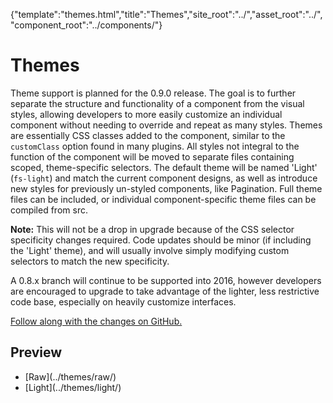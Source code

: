 {"template":"themes.html","title":"Themes","site_root":"../","asset_root":"../","component_root":"../components/"}

# Themes

Theme support is planned for the 0.9.0 release. The goal is to further separate the structure and functionality of a component from the visual styles, allowing developers to more easily customize an individual component without needing to override and repeat as many styles. Themes are essentially CSS classes added to the component, similar to the `customClass` option found in many plugins. All styles not integral to the function of the component will be moved to separate files containing scoped, theme-specific selectors. The default theme will be named 'Light' (`fs-light`) and match the current component designs, as well as introduce new styles for previously un-styled components, like Pagination. Full theme files can be included, or individual component-specific theme files can be compiled from src.

**Note:** This will not be a drop in upgrade because of the CSS selector specificity changes required. Code updates should be minor (if including the 'Light' theme), and will usually involve simply modifying custom selectors to match the new specificity.

A 0.8.x branch will continue to be supported into 2016, however developers are encouraged to upgrade to take advantage of the lighter, less restrictive code base, especially on heavily customize interfaces.

[Follow along with the changes on GitHub.](https://github.com/Formstone/Formstone/issues/87)

## Preview

<ul>
	<li>[Raw](../themes/raw/)</li>
	<li>[Light](../themes/light/)</li>
	<!-- <li>[Dark](../themes/dark/)</li> -->
</ul>
